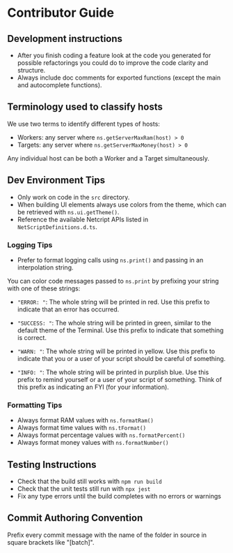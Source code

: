 # Contributor Guide

## Development instructions

- After you finish coding a feature look at the code you generated for
  possible refactorings you could do to improve the code clarity and
  structure.
- Always include doc comments for exported functions (except the main
  and autocomplete functions).


## Terminology used to classify hosts

We use two terms to identify different types of hosts:

- Workers: any server where `ns.getServerMaxRam(host) > 0`
- Targets: any server where `ns.getServerMaxMoney(host) > 0`

Any individual host can be both a Worker and a Target simultaneously.


## Dev Environment Tips

- Only work on code in the `src` directory.
- When building UI elements always use colors from the theme, which
  can be retrieved with `ns.ui.getTheme()`.
- Reference the available Netcript APIs listed in
  `NetScriptDefinitions.d.ts`.

### Logging Tips

- Prefer to format logging calls using `ns.print()` and passing in an
  interpolation string.

You can color code messages passed to `ns.print` by prefixing your
string with one of these strings:

- `"ERROR: "`: The whole string will be printed in red. Use this prefix to indicate
  that an error has occurred.

- `"SUCCESS: "`: The whole string will be printed in green, similar to the default
  theme of the Terminal. Use this prefix to indicate that something is correct.

- `"WARN: "`: The whole string will be printed in yellow. Use this prefix to
  indicate that you or a user of your script should be careful of something.

- `"INFO: "`: The whole string will be printed in purplish blue. Use this prefix to
  remind yourself or a user of your script of something. Think of this prefix as
  indicating an FYI (for your information).



### Formatting Tips

- Always format RAM values with `ns.formatRam()`
- Always format time values with `ns.tFormat()`
- Always format percentage values with `ns.formatPercent()`
- Always format money values with `ns.formatNumber()`

## Testing Instructions

- Check that the build still works with `npm run build`
- Check that the unit tests still run with `npx jest`
- Fix any type errors until the build completes with no errors or warnings

## Commit Authoring Convention

Prefix every commit message with the name of the folder in source in
square brackets like "[batch]".
